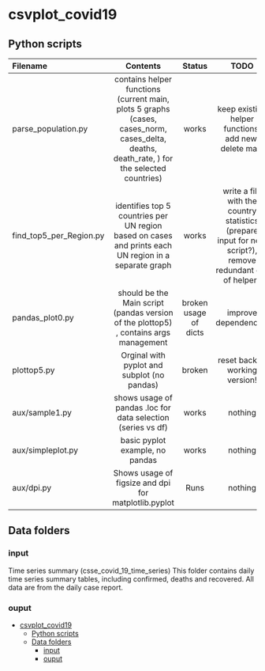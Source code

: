 # csvplot_covid19

## Python scripts

| Filename | Contents | Status | TODO |
| :------- | :------: | :----: | :---: |
| parse_population.py | contains helper functions (current main, plots 5 graphs (cases, cases_norm, cases_delta, deaths, death_rate, ) for the selected countries) | works  | keep existing helper functions, add new, delete main |
| find_top5_per_Region.py | identifies top 5 countries per UN region based on cases and prints each UN region in a separate graph  | works  | write a file with the country statistics (prepare input for next script?), remove redundant def of helpers |
| pandas_plot0.py | should be the Main script (pandas version of the plottop5) , contains args management | broken usage of dicts | improve dependencies |
| plottop5.py | Orginal with pyplot and subplot (no pandas) | broken | reset back to working version! |
| aux/sample1.py | shows usage of pandas .loc for data selection (series vs df) | works | nothing
| aux/simpleplot.py | basic pyplot example, no pandas | works | nothing
| aux/dpi.py | Shows usage of figsize and dpi for matplotlib.pyplot | Runs | nothing

## Data folders

### input
Time series summary (csse_covid_19_time_series)
This folder contains daily time series summary tables, including confirmed, deaths and recovered. All data are from the daily case report.

### ouput

- [csvplot_covid19](#csvplot_covid19)
  - [Python scripts](#python-scripts)
  - [Data folders](#data-folders)
    - [input](#input)
    - [ouput](#ouput)